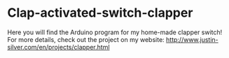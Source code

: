 # Clap-activated-switch-clapper
Here you will find the Arduino program for my home-made clapper switch! For more details, check out the project on my website:
http://www.justin-silver.com/en/projects/clapper.html
